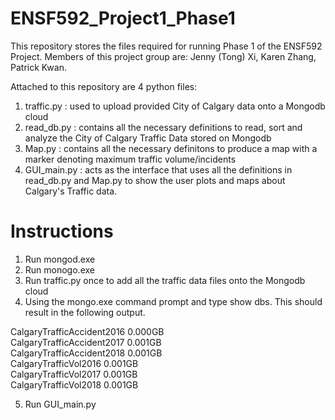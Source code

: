 # ENSF592_Project1_Phase1
This repository stores the files required for running Phase 1 of the ENSF592 Project. Members of this project group are: Jenny (Tong) Xi, Karen Zhang, Patrick Kwan.

Attached to this repository are 4 python files:
1. traffic.py : used to upload provided City of Calgary data onto a Mongodb cloud
2. read_db.py : contains all the necessary definitions to read, sort and analyze the City of Calgary Traffic Data stored on Mongodb
3. Map.py : contains all the necessary definitons to produce a map with a marker denoting maximum traffic volume/incidents
4. GUI_main.py : acts as the interface that uses all the definitions in read_db.py and Map.py to show the user plots and maps about Calgary's Traffic data.

# Instructions
1. Run mongod.exe
2. Run monogo.exe
3. Run traffic.py once to add all the traffic data files onto the Mongodb cloud
4. Using the mongo.exe command prompt and type show dbs. This should result in the following output.

CalgaryTrafficAccident2016  0.000GB  
CalgaryTrafficAccident2017  0.001GB  
CalgaryTrafficAccident2018  0.001GB  
CalgaryTrafficVol2016       0.001GB  
CalgaryTrafficVol2017       0.001GB  
CalgaryTrafficVol2018       0.001GB  

5. Run GUI_main.py






